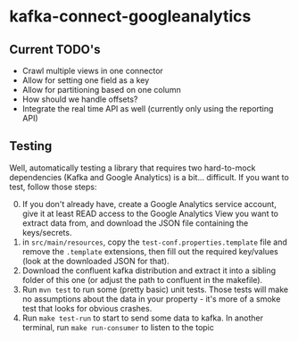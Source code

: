 # kafka-connect-googleanalytics

## Current TODO's

* Crawl multiple views in one connector
* Allow for setting one field as a key
* Allow for partitioning based on one column
* How should we handle offsets?
* Integrate the real time API as well (currently only using the reporting API)

## Testing

Well, automatically testing a library that requires two hard-to-mock dependencies (Kafka and Google Analytics) is a bit... difficult. If you want to test, follow those steps:

0. If you don't already have, create a Google Analytics service account, give it at least READ access to the Google Analytics View you want to extract data from, and download the JSON file containing the keys/secrets. 
1. in `src/main/resources`, copy the `test-conf.properties.template` file and remove the `.template` extensions, then fill out the required key/values (look at the downloaded JSON for that). 
2. Download the confluent kafka distribution and extract it into a sibling folder of this one (or adjust the path to confluent in the makefile).
3. Run `mvn test` to run some (pretty basic) unit tests. Those tests will make no assumptions about the data in your property - it's more of a smoke test that looks for obvious crashes.
4. Run `make test-run` to start to send some data to kafka. In another terminal, run `make run-consumer` to listen to the topic